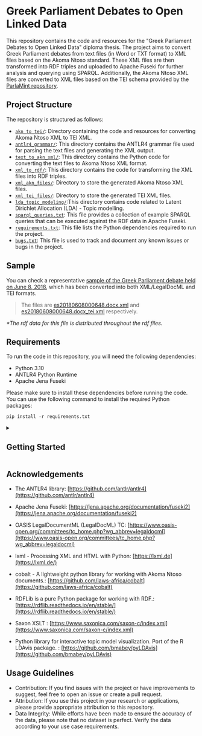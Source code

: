 # Greek Parliament Debates to Open Linked Data

This repository contains the code and resources for the "Greek Parliament Debates to Open Linked Data" diploma thesis. The project aims to convert Greek Parliament debates from text files (in Word or TXT format) to XML files based on the Akoma Ntoso standard. These XML files are then transformed into RDF triples and uploaded to Apache Fuseki for further analysis and querying using SPARQL.
Additionally, the Akoma Ntoso XML files are converted to XML files based on the TEI schema provided by the [ParlaMint repository](https://github.com/clarin-eric/ParlaMint).

## Project Structure

The repository is structured as follows:

- [`akn_to_tei/`](https://github.com/john-papani/diploma/tree/master/akn_to_tei): Directory containing the code and resources for converting Akoma Ntoso XML to TEI XML.
- [`antlr4_grammar/`](https://github.com/john-papani/diploma/tree/master/antlr4_grammar): This directory contains the ANTLR4 grammar file used for parsing the text files and generating the XML output.
- [`text_to_akn_xml/`](https://github.com/john-papani/diploma/tree/master/text_to_akn_xml): This directory contains the Python code for converting the text files to Akoma Ntoso XML format.
- [`xml_to_rdf/`](https://github.com/john-papani/diploma/tree/master/xml_to_rdf): This directory contains the code for transforming the XML files into RDF triples.
- [`xml_akn_files/`](https://github.com/john-papani/diploma/tree/master/xml_akn_files): Directory to store the generated Akoma Ntoso XML files.
- [`xml_tei_files/`](https://github.com/john-papani/diploma/tree/master/xml_tei_files): Directory to store the generated TEI XML files.
- [`lda_topic_modeling/`](https://github.com/john-papani/diploma/tree/master/lda_topic_modeling):This directory contains code related to Latent Dirichlet Allocation (LDA) - Topic modelling.
- [`sparql_queries.txt`](https://github.com/john-papani/diploma/blob/master/sparql_queries.txt): This file provides a collection of example SPARQL queries that can be executed against the RDF data in Apache Fuseki.
- [`requirements.txt`](https://github.com/john-papani/diploma/blob/master/requirements.txt): This file lists the Python dependencies required to run the project.
- [`bugs.txt`](https://github.com/john-papani/diploma/blob/master/bugs.txt): This file is used to track and document any known issues or bugs in the project.

## Sample

You can check a representative [sample of the Greek Parliament debate held on June 8, 2018](https://www.hellenicparliament.gr/UserFiles/a08fc2dd-61a9-4a83-b09a-09f4c564609d/es20180608_1.pdf), which has been converted into both XML/LegalDocML and TEI formats.

> The files are [es20180608000648.docx.xml](https://github.com/john-papani/diploma/blob/master/xml_akn_files/es20180608000648.docx.xml) and [es20180608000648.docx_tei.xml](https://github.com/john-papani/diploma/blob/master/xml_tei_files/es20180608000648.docx_tei.xml) respectively.


_*The rdf data for this file is distributed throughout the rdf files._

## Requirements

To run the code in this repository, you will need the following dependencies:

- Python 3.10
- ANTLR4 Python Runtime
- Apache Jena Fuseki

Please make sure to install these dependencies before running the code. You can use the following command to install the required Python packages:

```
pip install -r requirements.txt
```

 <details><summary><h2>Getting Started</h2></summary>

To get started with the project, follow these steps:

1. Clone the repository to your local machine using the following command:

   ```
   git clone https://github.com/john-papani/diploma
   ```

2. Navigate to the project directory:

   ```
   cd diploma
   ```

3. Install the required Python packages:

   ```
   pip install -r requirements.txt
   ```

4. Run the conversion script to convert the text files to XML:

   ```
   python text_to_akn_xml/convert_to_xml.py
   ```

   This script will process the text files and generate corresponding XML files based on the Akoma Ntoso standard.

5. Once you have the XML files, run the RDF conversion script to transform them into RDF triples:

   ```
   python xml_to_rdf/create_rdf_speech_debate.py
   ```

   _and_

   ```
   python xml_to_rdf/create_rdf_members_policalFunction.py
   ```

   This script will generate RDF files based on the XML files.

6. Upload the generated RDF files to Apache Fuseki.
7. With the RDF data in Fuseki, you can now execute SPARQL queries to analyze and retrieve information from the Greek Parliament debates.

8. If you want to create TEI files from the Akoma Ntoso XML files, navigate to the `akn_to_tei` directory and run the following command:
   ```
   python create_tei_from_akn.py
   ```

   This script will generate TEI XML files based on the Akoma Ntoso XML files.

9. If you want to create LDA results, navigate to `lda_topic_modeling` directory and run the folling command:
   ```
   python lda.py
   ```
   This script will generate all files for `wordcloud_img/` and results of the topic modelling process (`results/`) [per year]
</p>
</details>

## Acknowledgements

- The ANTLR4 library: [https://github.com/antlr/antlr4](https://github.com/antlr/antlr4)
- Apache Jena Fuseki: [https://jena.apache.org/documentation/fuseki2](https://jena.apache.org/documentation/fuseki2)
- OASIS LegalDocumentML (LegalDocML) TC: [https://www.oasis-open.org/committees/tc_home.php?wg_abbrev=legaldocml](https://www.oasis-open.org/committees/tc_home.php?wg_abbrev=legaldocml)

- lxml - Processing XML and HTML with Python: [https://lxml.de](https://lxml.de/)
- cobalt - A lightweight python library for working with Akoma Ntoso documents.: [https://github.com/laws-africa/cobalt](https://github.com/laws-africa/cobalt)
- RDFLib is a pure Python package for working with RDF.: [https://rdflib.readthedocs.io/en/stable/](https://rdflib.readthedocs.io/en/stable/)
- Saxon XSLT : [https://www.saxonica.com/saxon-c/index.xml](https://www.saxonica.com/saxon-c/index.xml)
- Python library for interactive topic model visualization. Port of the R LDAvis package. : [https://github.com/bmabey/pyLDAvis](https://github.com/bmabey/pyLDAvis)

## Usage Guidelines
- Contribution: If you find issues with the project or have improvements to suggest, feel free to open an issue or create a pull request.
- Attribution: If you use this project in your research or applications, please provide appropriate attribution to this repository.
- Data Integrity: While efforts have been made to ensure the accuracy of the data, please note that no dataset is perfect. Verify the data according to your use case requirements.